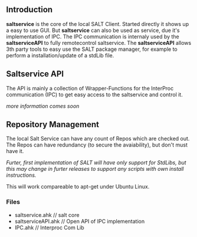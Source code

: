 ## Introduction ##

**saltservice** is the core of the local SALT Client. Started directly it shows up a easy to use GUI.
But **saltservice** can also be used as service, due it's implementation of IPC.
The IPC communication is internaly used by the **saltserviceAPI** to fully remotecontrol saltservice.
The **saltserviceAPI** allows 3th party tools to easy use the SALT package manager, for example to perform a installation/update of a stdLib file.


## Saltservice API ##

The API is mainly a collection of Wrapper-Functions for the InterProc communication (IPC) to get easy access to the saltservice and control it.

_more information comes soon_

## Repository Management ##

The local Salt Service can have any count of Repos which are checked out. The Repos can have redundancy (to secure the avaiability), but don't must have it.

_Furter, first implementation of SALT will have only support for StdLibs, but this may change in furter releases to support any scripts with own install instructions._

This will work compareable to apt-get under Ubuntu Linux.


### Files ###
  * saltservice.ahk       // salt core
  * saltserviceAPI.ahk    // Open API of IPC implementation
  * IPC.ahk               // Interproc Com Lib